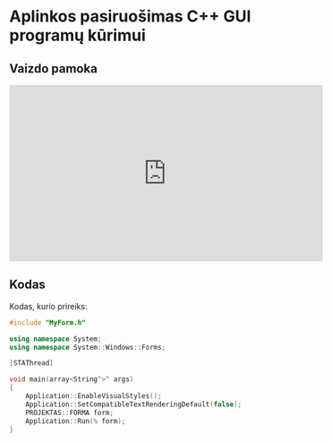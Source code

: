 # Aplinkos pasiruošimas C++ GUI programų kūrimui

## Vaizdo pamoka

<iframe width="560" height="315" src="https://www.youtube.com/embed/oiYD_FdgIII" title="YouTube video player" frameborder="0" allow="accelerometer; autoplay; clipboard-write; encrypted-media; gyroscope; picture-in-picture" allowfullscreen></iframe>

## Kodas

Kodas, kurio prireiks:

```cpp
#include "MyForm.h"

using namespace System;
using namespace System::Windows::Forms;

[STAThread]

void main(array<String^>^ args)
{
	Application::EnableVisualStyles();
	Application::SetCompatibleTextRenderingDefault(false);
	PROJEKTAS::FORMA form;
	Application::Run(% form);
}
```

